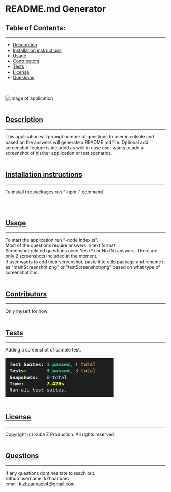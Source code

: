 # README.md Generator

  ## Table of Contents:
  <hr />

  * [Description](#description)
  * [Installation instructions](#InstallationInstructions)
  * [Usage](#Usage)
  * [Contributors](#Contributors)
  * [Tests](#Tests)
  * [License](#License)
  * [Questions](#Questions)

  <br /><br />
  ![image of application](./utils/image/recording.gif)
  <br /><br />
  ## [Description](#description)
  <hr />

  This application will prompt number of questions to user in colsole and based on the answers will generate a README.md file. Optional add screenshot feature is included as well in case user wants to add a screenshot of his/her application or test scenarios.
  <br /><br />
  ## [Installation instructions](#InstallationInstructions)
  <hr />

  To install the packages run "-npm i" command <br />
  
  <br /><br />
  ## [Usage](#Usage)
  <hr />

 To start the application run "-node index.js". <br />
 Most of the questions require answers in text format. <br />
 Screenshot related questions need Yes (Y) or No (N) answers.
 There are only 2 screenshots included at the moment. <br />
 If user wants to add their screenshot, paste it to utils package and rename it as "mainScreenshot.png" or "testScreenshot/png" based on what type of screenshot it is.
  <br /><br />
  ## [Contributors](#Contributors)
  <hr />

  Only myself for now
  <br /><br />
  ## [Tests](#Tests)
  <hr />

  Adding a screenshot of sample test. <br>
  <br />
  ![image of application](./utils/image/testScreenshot.png)
  <br /><br />
  ## [License](#License)
  <hr />

  Copyright (c) Kuba Z Production. All rights reserved.
  <br /><br />
  ## [Questions](#Questions)
  <hr />

  If any questions dont hesitate to reach out. <br />
  Github username: kZhaanbaev <br />
  email: k.zhaanbaev4@gmail.com
